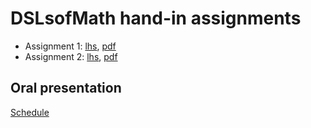# DSLsofMath hand-in assignments

* Assignment 1: [lhs](Assignment01.lhs), [pdf](Assignment01.pdf)
* Assignment 2: [lhs](Assignment02.lhs), [pdf](Assignment02.pdf)

## Oral presentation

[Schedule](schedule.md)
